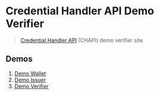# Credential Handler API Demo Verifier

> [Credential Handler API](https://w3c-ccg.github.io/credential-handler-api/) (CHAPI) demo verifier site

## Demos
1. [Demo Wallet](https://docknetwork.github.io/chapi-demo-wallet/)
2. [Demo Issuer](https://docknetwork.github.io/chapi-demo-issuer/)
3. [Demo Verifier](https://docknetwork.github.io/chapi-demo-verifier/)
